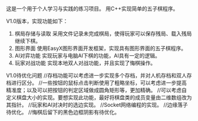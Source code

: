 这是一个用于个人学习与实践的练习项目。
用C++实现简单的五子棋程序。

V1.0版本，实现功能如下：
1. 棋局存储与读取
采用文件记录未完成棋局，使得玩家可以保存残局、载入残局继续下棋。
2. 图形界面
使用EasyX图形界面开发框架，实现具有图形界面的五子棋程序。
3. AI对弈功能
实现玩家与电脑AI下棋的功能，AI具有一定的逻辑。
4. 玩家对战功能
实现本地双人对战功能，并且实现了悔棋操作。

V1.0待优化问题
//存档功能可以考虑进一步实现多个存档，并对人机存档和双人存档进行区分。
//一些按钮的鼠标点击判断使用了粗略坐标，可以考虑进一步提高精准度；以及可以把按钮的判定区域做成圆角矩形等，更加精确。
//可以考虑自定义棋盘大小的实现。要想实现此功能，最好将棋盘类的成员变量由二维数组改为其指针。
//玩家和AI对决时的选边实现。
//Socket网络编程的实现。
//边缘落子待优化。
//悔棋后留下的黑色边框阴影有待优化。
